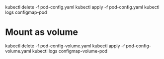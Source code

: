 kubectl delete -f pod-config.yaml
kubectl apply -f pod-config.yaml
kubectl logs configmap-pod

# Mount as volume

kubectl delete -f pod-config-volume.yaml
kubectl apply -f pod-config-volume.yaml
kubectl logs configmap-volume-pod

